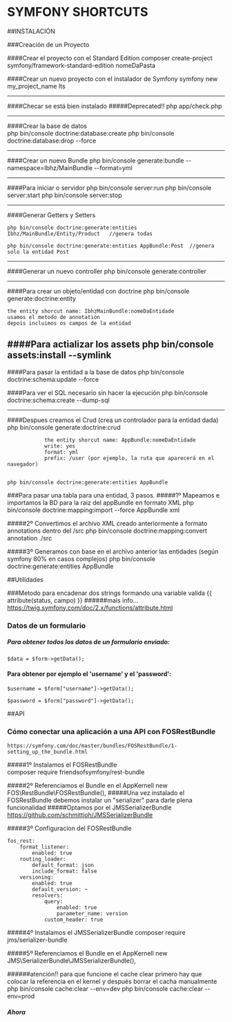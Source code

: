 # SYMFONY SHORTCUTS

##INSTALACIÓN

###Creación de un Proyecto

####Crear el proyecto con el Standard Edition
    composer create-project symfony/framework-standard-edition nomeDaPasta

####Crear un nuevo proyecto con el instalador de Symfony
    symfony new my_project_name lts

------------------------------------------------------------

####Checar se está bien instalado
#####Deprecated!!
    php app/check.php

------------------------------------------------------------

####Crear la base de datos  
    php bin/console doctrine:database:create
    php bin/console doctrine:database:drop --force

------------------------------------------------------------

####Crear un nuevo Bundle
    php bin/console generate:bundle --namespace=Ibhz/MainBundle --format=yml

------------------------------------------------------------

####Para iniciar o servidor 
    php bin/console server:run
    php bin/console server:start
    php bin/console server:stop

------------------------------------------------------------

####Generar Getters y Setters

    php bin/console doctrine:generate:entities Ibhz/MainBundle/Entity/Product   //genera todas

    php bin/console doctrine:generate:entities AppBundle:Post  //genera solo la entidad Post

--------------------------------------------------------------

####Generar un nuevo controller 
    php bin/console generate:controller

--------------------------------------------------------------

####Para crear un objeto/entidad con doctrine
    php bin/console generate:doctrine:entity

	the entity shorcut name: IbhzMainBundle:nomeDaEntidade
	usamos el metodo de annotation
	depois incluimos os campos de la entidad

####Para actializar los assets
    php bin/console assets:install --symlink 
------------------------------------------------------------

####Para pasar la entidad a la base de datos
    php bin/console doctrine:schema:update --force

####Para ver el SQL necesario sin hacer la ejecución
    php bin/console doctrine:schema:create --dump-sql

-------------------------------------------------------------

####Despues creamos el Crud (crea un controlador para la entidad dada)
    php bin/console generate:doctrine:crud

                the entity shorcut name: AppBundle:nomeDaEntidade
                write: yes
                format: yml
                prefix: /user (por ejemplo, la ruta que aparecerá en el navegador)


    php bin/console doctrine:generate:entities AppBundle

###Para pasar una tabla para una entidad, 3 pasos.
#####1º Mapeamos e importamos la BD para la raiz del appBundle en formato XML
    php bin/console doctrine:mapping:import --force AppBundle xml

#####2º Convertimos el archivo XML creado anteriormente a formato annotations dentro del /src
    php bin/console doctrine:mapping:convert annotation ./src

#####3º Generamos con base en el archivo anterior las entidades (según symfony 80% en casos complejos)
    php bin/console doctrine:generate:entities AppBundle




##Utilidades

        
###Metodo para encadenar dos strings formando una variable valida
    <td>{{ attribute(status, campo) }}</td>
######mais info...
https://twig.symfony.com/doc/2.x/functions/attribute.html


### Datos de un formulario
##### Para obtener todos los datos de un formulario enviado:
    $data = $form->getData();

#### Para obtener por ejemplo el 'username' y el 'password':
    $username = $form["username"]->getData();

    $password = $form["password"]->getData();



##API

### Cómo conectar una aplicación a una API con FOSRestBundle 
    https://symfony.com/doc/master/bundles/FOSRestBundle/1-setting_up_the_bundle.html

#####1º Instalamos el FOSRestBundle  
    composer require friendsofsymfony/rest-bundle

#####2º Referenciamos el Bundle en el AppKernell
    new FOS\RestBundle\FOSRestBundle(),
#####Una vez instalado el FOSRestBundle debemos instalar un "serializer" para darle plena funcionalidad
#####Optamos por el JMSSerializerBundle https://github.com/schmittjoh/JMSSerializerBundle


#####3º Configuracion del FOSRestBundle

    fos_rest:
        format_listener:
            enabled: true
        routing_loader:
            default_format: json
            include_format: false
        versioning:
            enabled: true
            default_version: ~
            resolvers:
                query:
                    enabled: true
                    parameter_name: version
                custom_header: true

#####4º Instalamos el JMSSerializerBundle
    composer require jms/serializer-bundle

#####5º Referenciamos el Bundle en el AppKernell
    new JMS\SerializerBundle\JMSSerializerBundle(),

######atención!!  para que funcione el cache clear primero hay que colocar la referencia en el kernel y después borrar el cacha manualmente
    php bin/console cache:clear --env=dev
    php bin/console cache:clear --env=prod 

##### Ahora